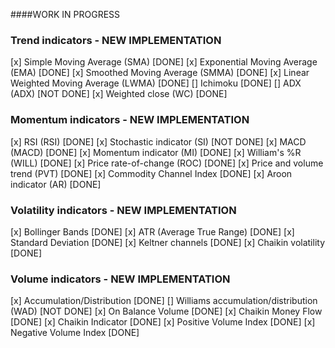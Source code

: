     
####WORK IN PROGRESS

### Trend indicators - NEW IMPLEMENTATION
[x] Simple Moving Average (SMA) [DONE]
[x] Exponential Moving Average (EMA) [DONE]
[x] Smoothed Moving Average (SMMA) [DONE]
[x] Linear Weighted Moving Average (LWMA) [DONE]
[] Ichimoku [DONE]
[] ADX (ADX) [NOT DONE]
[x] Weighted close (WC) [DONE]

### Momentum indicators - NEW IMPLEMENTATION
[x] RSI (RSI) [DONE]
[x] Stochastic indicator (SI) [NOT DONE]
[x] MACD (MACD) [DONE]
[x] Momentum indicator (MI) [DONE]
[x] William's %R (WILL) [DONE]
[x] Price rate-of-change (ROC) [DONE]
[x] Price and volume trend (PVT) [DONE]
[x] Commodity Channel Index [DONE]
[x] Aroon indicator (AR) [DONE]

### Volatility indicators - NEW IMPLEMENTATION
[x] Bollinger Bands [DONE]
[x] ATR (Average True Range) [DONE]
[x] Standard Deviation [DONE]
[x] Keltner channels [DONE]
[x] Chaikin volatility [DONE]

### Volume indicators - NEW IMPLEMENTATION
[x] Accumulation/Distribution [DONE]
[] Williams accumulation/distribution (WAD) [NOT DONE]
[x] On Balance Volume [DONE]
[x] Chaikin Money Flow [DONE]
[x] Chaikin Indicator [DONE]
[x] Positive Volume Index [DONE]
[x] Negative Volume Index [DONE]
